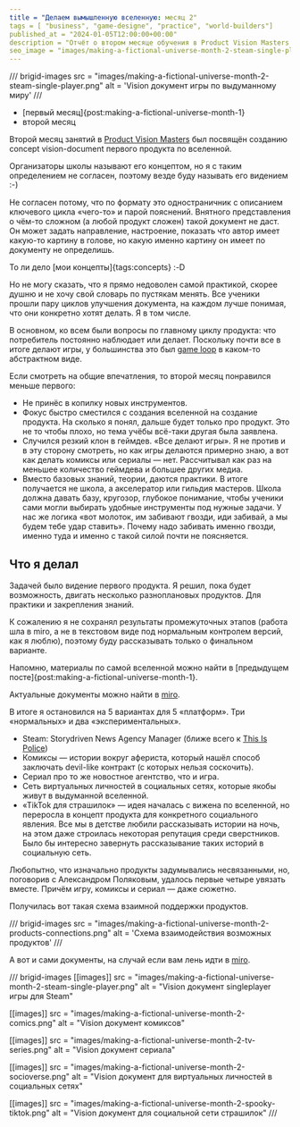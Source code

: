 ```yaml
---
title = "Делаем вымышленную вселенную: месяц 2"
tags = [ "business", "game-designe", "practice", "world-builders"]
published_at = "2024-01-05T12:00:00+00:00"
description = "Отчёт о втором месяце обучения в Product Vision Masters — школе по созданию вымышленных миров."
seo_image = "images/making-a-fictional-universe-month-2-steam-single-player.png"
---
```


/// brigid-images
src = "images/making-a-fictional-universe-month-2-steam-single-player.png"
alt = 'Vision документ игры по выдуманному миру'
///

- [первый месяц]{post:making-a-fictional-universe-month-1}
- второй месяц

Второй месяц занятий в [Product Vision Masters](https://www.productvisionmasters.com/) был посвящён созданию concept vision-document первого продукта по вселенной.

Организаторы школы называют его концептом, но я с таким определением не согласен, поэтому везде буду называть его видением :-)

<!-- more -->

Не согласен потому, что по формату это одностраничник с описанием ключевого цикла «чего-то» и парой пояснений. Внятного представления о чём-то сложном (а любой продукт сложен) такой документ не даст. Он может задать направление, настроение, показать что автор имеет какую-то картину в голове, но какую именно картину он имеет по документу не определишь.

То ли дело [мои концепты]{tags:concepts} :-D

Но не могу сказать, что я прямо недоволен самой практикой, скорее душню и не хочу свой словарь по пустякам менять. Все ученики прошли пару циклов улучшения документа, на каждом лучше понимая, что они конкретно хотят делать. Я в том числе.

В основном, ко всем были вопросы по главному циклу продукта: что потребитель постоянно наблюдает или делает. Поскольку почти все в итоге делают игры, у большинства это был [game loop](https://de.wikipedia.org/wiki/Game_Loop) в каком-то абстрактном виде.

Если смотреть на общие впечатления, то второй месяц понравился меньше первого:

- Не принёс в копилку новых инструментов.
- Фокус быстро сместился с создания вселенной на создание продукта. На сколько я понял, дальше будет только про продукт. Это не то чтобы плохо, но тема учёбы всё-таки другая была заявлена.
- Случился резкий клон в геймдев. «Все делают игры». Я не против и в эту сторону смотреть, но как игры делаются примерно знаю, а вот как делать комиксы или сериалы — нет. Рассчитывал как раз на меньшее количество геймдева и большее других медиа.
- Вместо базовых знаний, теории, даются практики. В итоге получается не школа, а акселератор или гильдия мастеров. Школа должна давать базу, кругозор, глубокое понимание, чтобы ученики сами могли выбирать удобные инструменты под нужные задачи. У нас же логика «вот молоток, им забивают гвозди, иди забивай, а мы будем тебе удар ставить». Почему надо забивать именно гвозди, именно туда и именно с такой силой почти не поясняется.

## Что я делал

Задачей было видение первого продукта. Я решил, пока будет возможность, двигать несколько разноплановых продуктов. Для практики и закрепления знаний.

К сожалению я не сохранял результаты промежуточных этапов (работа шла в miro, а не в текстовом виде под нормальным контролем версий, как я люблю), поэтому буду рассказывать только о финальном варианте.

Напомню, материалы по самой вселенной можно найти в [предыдущем посте]{post:making-a-fictional-universe-month-1}.

Актуальные документы можно найти в [miro](https://miro.com/app/board/uXjVNHD9gRQ=/?share_link_id=514884083542).

В итоге я остановился на 5 вариантах для 5 «платформ». Три «нормальных» и два «экспериментальных».

- Steam: Storydriven News Agency Manager (ближе всего к [This Is Police](https://store.steampowered.com/app/443810/This_Is_the_Police/))
- Комиксы — истории вокруг афериста, который нашёл способ заключать devil-like контракт (с которых нельзя соскочить).
- Сериал про то же новостное агентство, что и игра.
- Сеть виртуальных личностей в социальных сетях, которые якобы живут в выдуманной вселенной.
- «TikTok для страшилок» — идея началась с вижена по вселенной, но переросла в концепт продукта для конкретного социального явления. Все мы в детстве любили рассказывать истории на ночь, на этом даже строилась некоторая репутация среди сверстников. Было бы интересно завернуть рассказывание таких историй в социальную сеть.

Любопытно, что изначально продукты задумывались несвязанными, но, поговорив с Александром Поляковым, удалось первые четыре увязать вместе. Причём игру, комиксы и сериал — даже сюжетно.

Получилась вот такая схема взаимной поддержки продуктов.

/// brigid-images
src = "images/making-a-fictional-universe-month-2-products-connections.png"
alt = 'Схема взаимодействия возможных продуктов'
///

А вот и сами документы, на случай если вам лень идти в [miro](https://miro.com/app/board/uXjVNHD9gRQ=/?share_link_id=514884083542).

/// brigid-images
[[images]]
src = "images/making-a-fictional-universe-month-2-steam-single-player.png"
alt = "Vision документ singleplayer игры для Steam"

[[images]]
src = "images/making-a-fictional-universe-month-2-comics.png"
alt = "Vision документ комиксов"

[[images]]
src = "images/making-a-fictional-universe-month-2-tv-series.png"
alt = "Vision документ сериала"

[[images]]
src = "images/making-a-fictional-universe-month-2-socioverse.png"
alt = "Vision документ для виртуальных личностей в социальных сетях"

[[images]]
src = "images/making-a-fictional-universe-month-2-spooky-tiktok.png"
alt = "Vision документ для социальной сети страшилок"
///
